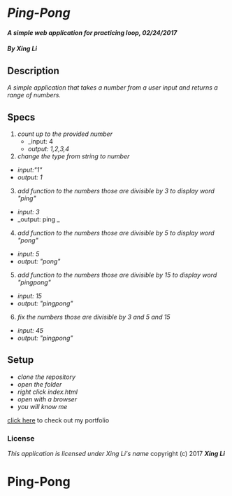 # _**Ping-Pong**_

#### _A simple web application for practicing loop, 02/24/2017_

#### _By Xing Li_

## Description

_A simple application that takes a number from a user input and returns a range of numbers._

## Specs

1. _count up to the provided number_
   * _input: 4
   * _output: 1,2,3,4_  
2. _change the type from string to number_
  * _input:"1"_
  * _output: 1_
3. _add function to the numbers those are divisible by 3 to display word "ping"_
  * _input: 3_
  * _output: ping _
4. _add function to the numbers those are divisible by 5 to display word "pong"_
  * _input: 5_
  * _output: "pong"_
5. _add function to the numbers those are divisible by 15 to display word "pingpong"_
  * _input: 15_
  * _output: "pingpong"_
6. _fix the numbers those are divisible by 3 and 5 and 15_
  * _input: 45_
  * _output: "pingpong"_

## Setup

* _clone the repository_
* _open the folder_
* _right click index.html_
* _open with a browser_
* _you will know me_

[click here](https://msuli1120.github.io/pingpong/) to check out my portfolio

### License
*This application is licensed under Xing Li's name*
copyright (c) 2017 **_Xing Li_**
# Ping-Pong
